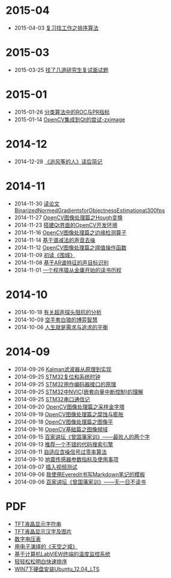 # 2015-04 

- 2015-04-03 [复习找工作之排序算法](html/复习找工作之排序算法.html)

# 2015-03

- 2015-03-25 [找了几道研究生复试面试题](html/找了几道研究生复试面试题.html)

# 2015-01

- 2015-01-26 [分类算法中的ROC与PR指标](html/分类算法中的ROC与PR指标.html)
- 2015-01-14 [OpenCV集成到Qt的尝试-zximage](html/OpenCV集成到Qt的尝试-zximage.html)

# 2014-12

- 2014-12-28 [《追风筝的人》读后简记](html/《追风筝的人》读后简记.html)

# 2014-11

- 2014-11-30 [读论文BinarizedNormedGradientsforObjectnessEstimationat300fps](html/读论文BinarizedNormedGradientsforObjectnessEstimationat300fps.html)
- 2014-11-27 [OpenCV图像处理篇之Hough变换](html/OpenCV图像处理篇之Hough变换.html)
- 2014-11-23 [搭建Qt界面的OpenCV开发环境](html/搭建Qt界面的OpenCV开发环境.html)
- 2014-11-16 [OpenCV图像处理篇之边缘检测算子](html/OpenCV图像处理篇之边缘检测算子.html)
- 2014-11-14 [基于谱减法的声音去噪](html/基于谱减法的声音去噪.html)
- 2014-11-12 [OpenCV图像处理篇之阈值操作函数](html/OpenCV图像处理篇之阈值操作函数.html)
- 2014-11-09 [初读《围城》](html/初读《围城》.html)
- 2014-11-08 [基于AR谱特征的声目标识别](html/基于AR谱特征的声目标识别.html)
- 2014-11-01 [一个程序猿从金庸开始的读书历程](html/一个程序猿从金庸开始的读书历程.html)

# 2014-10

- 2014-10-18 [有关超声探头阻抗的分析](html/有关超声探头阻抗的分析.html) 
- 2014-10-09 [空手套白狼的博弈智慧](html/空手套白狼的博弈智慧.html)
- 2014-10-06 [人生就是需求与追求的平衡](html/人生就是需求与追求的平衡.html)

# 2014-09

- 2014-09-26 [Kalman滤波器从原理到实现](html/Kalman滤波器从原理到实现.html)
- 2014-09-25 [STM32复位和系统时钟](html/STM32复位和系统时钟.html)
- 2014-09-25 [STM32用作编码器接口的原理](html/STM32用作编码器接口的原理.html)
- 2014-09-25 [STM32中NVIC(嵌套向量中断控制)的理解](html/STM32中NVIC(嵌套向量中断控制)的理解.html)
- 2014-09-25 [STM32串口通信记](html/STM32串口通信记.html)
- 2014-09-20 [OpenCV图像处理篇之采样金字塔](html/OpenCV图像处理篇之采样金字塔.html)
- 2014-09-19 [OpenCV图像处理篇之腐蚀与膨胀](html/OpenCV图像处理篇之腐蚀与膨胀.html)
- 2014-09-18 [OpenCV图像处理篇之图像平](html/OpenCV图像处理篇之图像平滑.html)
- 2014-09-16 [OpenCV基础篇之图像频域](html/OpenCV基础篇之图像频域.html)
- 2014-09-15 [百家讲坛《曾国藩家训》——最败人的两个字](html/百家讲坛《曾国藩家训》——最败人的两个字.html)
- 2014-09-13 [推荐一个不错的代码搜索引擎](html/推荐一个不错的代码搜索引擎.html)
- 2014-09-11 [自适应含噪信号过零率算法](html/自适应含噪信号过零率算法.html)
- 2014-09-10 [地震传感器参数指标及使用事项](html/地震传感器参数指标及使用事项.html)
- 2014-09-07 [插入视频测试](html/插入视频测试.html)
- 2014-09-06 [我使用Everedit书写Markdown笔记的模板](html/我使用Everedit书写Markdown笔记的模板.html)
- 2014-09-06 [百家讲坛《曾国藩家训》——无一日不读书](html/百家讲坛《曾国藩家训》——无一日不读书.html)

# PDF

- [TFT液晶显示字符串](pdf/TFT液晶显示字符串.pdf)
- [TFT液晶显示汉字及图片](pdf/TFT液晶显示汉字及图片.pdf)
- [数字电压表](pdf/数字电压表.pdf)
- [用电子演绎的《天空之城》](pdf/用电子演绎的《天空之城》.pdf)
- [基于计算机LabVIEW终端的温度监控系统](pdf/基于计算机LabVIEW终端的温度监控系统.pdf)
- [轻轻松松明白快速排序](pdf/轻轻松松明白快速排序.pdf)
- [WIN7下硬盘安装Ubuntu_12.04_LTS](pdf/WIN7下硬盘安装Ubuntu_12.04_LTS.pdf)
